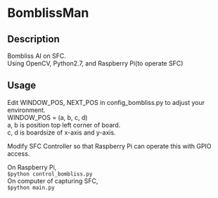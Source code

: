 BomblissMan
====

## Description
Bombliss AI on SFC.    
Using OpenCV, Python2.7, and Raspberry Pi(to operate SFC)  
## Usage
Edit WINDOW_POS, NEXT_POS in config_bombliss.py to adjust your environment.  
WINDOW_POS = (a, b, c, d)  
a, b is position top left corner of board.  
c, d is boardsize of x-axis and y-axis.  

Modify SFC Controller so that Raspberry Pi can operate this with GPIO access.   

On Raspberry Pi,  
`$python control_bombliss.py`  
On computer of capturing SFC,  
`$python main.py`
